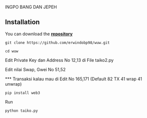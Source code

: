 INGPO BANG DAN JEPEH
## Installation
You can download the [**repository**](https://github.com/erwindobp98/wuw.git)
```shell
git clone https://github.com/erwindobp98/wuw.git
```
```shell
cd wuw
```
Edit Private Key dan Address No 12,13 di File taiko2.py

Edit nilai Swap, Gwei No 51,52

*** Transaksi kalau mau di Edit No 165,171 (Default 82 TX 41 wrap 41 unwrap)

```shell
pip install web3
```
Run
```shell
python taiko.py
```
